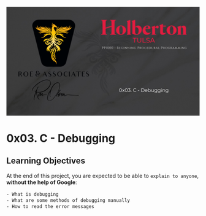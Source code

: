 ![0x03. C - Debugging banner](https://github.com/ronroeandassociates/assets/blob/master/images/0x03_c_debugging_banner.png)

# 0x03. C - Debugging

## Learning Objectives

At the end of this project, you are expected to be able to `explain to anyone`, **without the help of Google**:

```
- What is debugging
- What are some methods of debugging manually
- How to read the error messages
```
